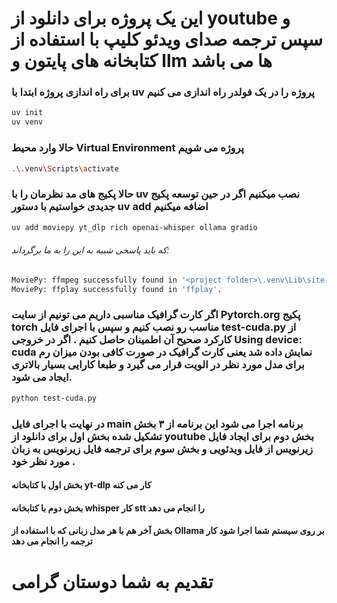 # این یک پروژه برای دانلود از youtube و سپس ترجمه صدای ویدئو کلیپ با استفاده از کتابخانه های پایتون و llm ها می باشد
### برای راه اندازی پروژه ابتدا با uv پروژه را در یک فولدر راه اندازی می کنیم

```bash
uv init
uv venv
```
### حالا وارد محیط Virtual Environment پروژه می شویم
```bash
.\.venv\Scripts\activate
```

### حالا پکیج های مد نظرمان را با uv نصب میکنیم اگر در حین توسعه پکیج جدیدی خواستیم با دستور uv add اضافه میکنیم

```bash
uv add moviepy yt_dlp rich openai-whisper ollama gradio
```

###### که باید پاسخی شبیه به این را به ما برگرداند:
```bash
MoviePy: ffmpeg successfully found in '<project folder>\.venv\Lib\site-packages\imageio_ffmpeg\binaries\ffmpeg-win-x86_64-v7.1.exe'.
MoviePy: ffplay successfully found in 'ffplay'.

```
### اگر کارت گرافیک مناسبی داریم می تونیم از سایت Pytorch.org پکیج torch مناسب رو نصب کنیم و سپس با اجرای فایل test-cuda.py از کارکرد صحیح آن اطمینان حاصل کنیم . اگر در خروجی Using device: cuda نمایش داده شد یعنی کارت گرافیک در صورت کافی بودن میزان رم برای مدل مورد نظر در الویت قرار می گیرد و طبعا کارایی بسیار بالاتری ایجاد می شود.

```bash
python test-cuda.py
```

### در نهایت با اجرای فایل main برنامه اجرا می شود این برنامه از ۳ بخش تشکیل شده بخش اول برای دانلود از youtube بخش دوم برای ایجاد فایل زیرنویس از فایل ویدئویی و بخش سوم برای ترجمه فایل زیرنویس به زبان مورد نظر خود .

#### بخش اول با کتابخانه yt-dlp کار می کنه 
#### بخش دوم با کتابخانه whisper کار stt را انجام می دهد
#### بخش آخر هم با هر مدل زبانی که با استفاده از Ollama بر روی سیستم شما اجرا شود کار ترجمه را انجام می دهد 

# تقدیم به شما دوستان گرامی
